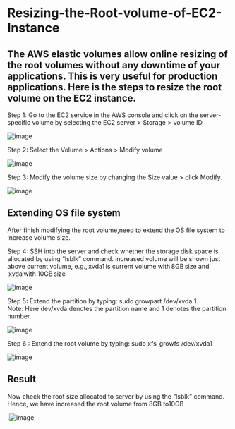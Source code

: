 # Resizing-the-Root-volume-of-EC2-Instance
## The AWS elastic volumes allow online resizing of the root volumes without any downtime of your applications. This is very useful for production applications. Here is the steps to resize the root volume on the EC2 instance.

Step 1: Go to the EC2 service in the AWS console and click on the server-specific volume by selecting the EC2 server > Storage > volume ID

![image](https://github.com/Rashek-R/Resizing-the-Root-Partition-on-an-AWS-Linux-Instance/assets/134732001/8dc4423c-4d2d-4634-9bbf-9b15ee522a25)

Step 2: Select the Volume > Actions > Modify volume

![image](https://github.com/Rashek-R/Resizing-the-Root-Partition-on-an-AWS-Linux-Instance/assets/134732001/5fef3e8a-621e-4905-9fc5-d78b412c37f7)

Step 3: Modify the volume size by changing the Size value > click Modify.

![image](https://github.com/Rashek-R/Resizing-the-Root-Partition-on-an-AWS-Linux-Instance/assets/134732001/23790e1d-bc32-47d0-9405-da2a65c3a970)

## Extending OS file system

After finish modifying the root volume,need to extend the OS file system to increase volume size.

Step 4: SSH into the server and check whether the storage disk space is allocated by using “lsblk” command. increased volume will be shown just above current volume, e.g., xvda1 is current volume with 8GB size and  xvda with 10GB size

![image](https://github.com/Rashek-R/Resizing-the-Root-Partition-on-an-AWS-Linux-Instance/assets/134732001/b926f0d4-9f41-4934-b9c4-d00df6080668)

Step 5: Extend the partition by typing: sudo growpart /dev/xvda 1.  
Note: Here dev/xvda denotes the partition name and 1 denotes the partition number. 

![image](https://github.com/Rashek-R/Resizing-the-Root-Partition-on-an-AWS-Linux-Instance/assets/134732001/75cfe93a-273c-40d3-bbae-1f907ddc3885)

Step 6 : Extend the root volume by typing: sudo xfs_growfs /dev/xvda1 

![image](https://github.com/Rashek-R/Resizing-the-Root-Partition-on-an-AWS-Linux-Instance/assets/134732001/444524c6-644e-4296-a4da-1a604e5c1993)

## Result
Now check the root size allocated to server by using the “lsblk” command.
Hence, we have increased the root volume from 8GB to10GB

.![image](https://github.com/Rashek-R/Resizing-the-Root-Partition-on-an-AWS-Linux-Instance/assets/134732001/5d254192-0dd4-4896-afc2-1677449c285a)
 







